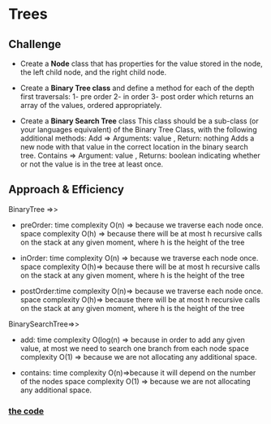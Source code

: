 # Trees
<!-- Short summary or background information -->

## Challenge

- Create a **Node** class that has properties for the value stored in the node, the left child node, and the right child node.

- Create a **Binary Tree class** and define a method for each of the depth first traversals:
1- pre order
2- in order
3- post order
which returns an array of the values, ordered appropriately.

- Create a **Binary Search Tree** class
This class should be a sub-class (or your languages equivalent) of the Binary Tree Class, with the following additional methods:
Add => Arguments: value , Return: nothing
Adds a new node with that value in the correct location in the binary search tree.
Contains => Argument: value , Returns: boolean indicating whether or not the value is in the tree at least once.

## Approach & Efficiency

BinaryTree =>>

- preOrder: time complexity O(n) => because we  traverse each node once.
           space complexity O(h) => because there will be at most h recursive calls on the stack at any given moment, where h is the height of the tree

- inOrder: time complexity O(n) => because we traverse each node once.
            space complexity O(h)=> because there will be at most h recursive calls on the stack at any given moment, where h is the height of the tree

- postOrder:time complexity O(n)=>  because we traverse each node once.
            space complexity O(h)=>  because there will be at most h recursive calls on the stack at any given moment, where h is the height of the tree
          

BinarySearchTree=>>

- add:  time complexity O(log(n) => because in order to add  any given value, at most we need to search one branch from each node 
        space complexity O(1) => because we are not allocating any additional space.
            
- contains: time complexity O(n)=>because it will  depend on the number of the nodes
            space complexity O(1) => because we are not allocating any additional space.
          
          
 ### [the code](https://github.com/neveenaburomman/data-structures-and-algorithms/blob/main/javascript/trees/trees.js)
